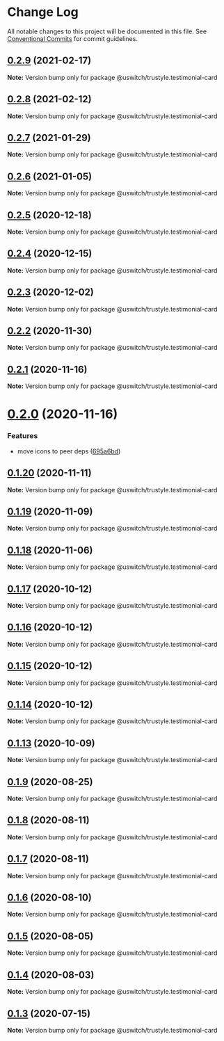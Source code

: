 # Change Log

All notable changes to this project will be documented in this file.
See [Conventional Commits](https://conventionalcommits.org) for commit guidelines.

## [0.2.9](https://github.com/uswitch/trustyle/compare/@uswitch/trustyle.testimonial-card@0.2.8...@uswitch/trustyle.testimonial-card@0.2.9) (2021-02-17)

**Note:** Version bump only for package @uswitch/trustyle.testimonial-card





## [0.2.8](https://github.com/uswitch/trustyle/compare/@uswitch/trustyle.testimonial-card@0.2.7...@uswitch/trustyle.testimonial-card@0.2.8) (2021-02-12)

**Note:** Version bump only for package @uswitch/trustyle.testimonial-card





## [0.2.7](https://github.com/uswitch/trustyle/compare/@uswitch/trustyle.testimonial-card@0.2.6...@uswitch/trustyle.testimonial-card@0.2.7) (2021-01-29)

**Note:** Version bump only for package @uswitch/trustyle.testimonial-card





## [0.2.6](https://github.com/uswitch/trustyle/compare/@uswitch/trustyle.testimonial-card@0.2.5...@uswitch/trustyle.testimonial-card@0.2.6) (2021-01-05)

**Note:** Version bump only for package @uswitch/trustyle.testimonial-card





## [0.2.5](https://github.com/uswitch/trustyle/compare/@uswitch/trustyle.testimonial-card@0.2.4...@uswitch/trustyle.testimonial-card@0.2.5) (2020-12-18)

**Note:** Version bump only for package @uswitch/trustyle.testimonial-card





## [0.2.4](https://github.com/uswitch/trustyle/compare/@uswitch/trustyle.testimonial-card@0.2.3...@uswitch/trustyle.testimonial-card@0.2.4) (2020-12-15)

**Note:** Version bump only for package @uswitch/trustyle.testimonial-card





## [0.2.3](https://github.com/uswitch/trustyle/compare/@uswitch/trustyle.testimonial-card@0.2.2...@uswitch/trustyle.testimonial-card@0.2.3) (2020-12-02)

**Note:** Version bump only for package @uswitch/trustyle.testimonial-card





## [0.2.2](https://github.com/uswitch/trustyle/compare/@uswitch/trustyle.testimonial-card@0.2.1...@uswitch/trustyle.testimonial-card@0.2.2) (2020-11-30)

**Note:** Version bump only for package @uswitch/trustyle.testimonial-card






## [0.2.1](https://github.com/uswitch/trustyle/compare/@uswitch/trustyle.testimonial-card@0.2.0...@uswitch/trustyle.testimonial-card@0.2.1) (2020-11-16)

**Note:** Version bump only for package @uswitch/trustyle.testimonial-card





# [0.2.0](https://github.com/uswitch/trustyle/compare/@uswitch/trustyle.testimonial-card@0.1.20...@uswitch/trustyle.testimonial-card@0.2.0) (2020-11-16)


### Features

* move icons to peer deps ([695a6bd](https://github.com/uswitch/trustyle/commit/695a6bd))





## [0.1.20](https://github.com/uswitch/trustyle/compare/@uswitch/trustyle.testimonial-card@0.1.19...@uswitch/trustyle.testimonial-card@0.1.20) (2020-11-11)

**Note:** Version bump only for package @uswitch/trustyle.testimonial-card





## [0.1.19](https://github.com/uswitch/trustyle/compare/@uswitch/trustyle.testimonial-card@0.1.18...@uswitch/trustyle.testimonial-card@0.1.19) (2020-11-09)

**Note:** Version bump only for package @uswitch/trustyle.testimonial-card





## [0.1.18](https://github.com/uswitch/trustyle/compare/@uswitch/trustyle.testimonial-card@0.1.17...@uswitch/trustyle.testimonial-card@0.1.18) (2020-11-06)

**Note:** Version bump only for package @uswitch/trustyle.testimonial-card





## [0.1.17](https://github.com/uswitch/trustyle/compare/@uswitch/trustyle.testimonial-card@0.1.15...@uswitch/trustyle.testimonial-card@0.1.17) (2020-10-12)

**Note:** Version bump only for package @uswitch/trustyle.testimonial-card





## [0.1.16](https://github.com/uswitch/trustyle/compare/@uswitch/trustyle.testimonial-card@0.1.15...@uswitch/trustyle.testimonial-card@0.1.16) (2020-10-12)

**Note:** Version bump only for package @uswitch/trustyle.testimonial-card





## [0.1.15](https://github.com/uswitch/trustyle/compare/@uswitch/trustyle.testimonial-card@0.1.13...@uswitch/trustyle.testimonial-card@0.1.15) (2020-10-12)

**Note:** Version bump only for package @uswitch/trustyle.testimonial-card





## [0.1.14](https://github.com/uswitch/trustyle/compare/@uswitch/trustyle.testimonial-card@0.1.13...@uswitch/trustyle.testimonial-card@0.1.14) (2020-10-12)

**Note:** Version bump only for package @uswitch/trustyle.testimonial-card





## [0.1.13](https://github.com/uswitch/trustyle/compare/@uswitch/trustyle.testimonial-card@0.1.12...@uswitch/trustyle.testimonial-card@0.1.13) (2020-10-09)

**Note:** Version bump only for package @uswitch/trustyle.testimonial-card






## [0.1.9](https://github.com/uswitch/trustyle/compare/@uswitch/trustyle.testimonial-card@0.1.8...@uswitch/trustyle.testimonial-card@0.1.9) (2020-08-25)

**Note:** Version bump only for package @uswitch/trustyle.testimonial-card





## [0.1.8](https://github.com/uswitch/trustyle/compare/@uswitch/trustyle.testimonial-card@0.1.7...@uswitch/trustyle.testimonial-card@0.1.8) (2020-08-11)

**Note:** Version bump only for package @uswitch/trustyle.testimonial-card





## [0.1.7](https://github.com/uswitch/trustyle/compare/@uswitch/trustyle.testimonial-card@0.1.6...@uswitch/trustyle.testimonial-card@0.1.7) (2020-08-11)

**Note:** Version bump only for package @uswitch/trustyle.testimonial-card





## [0.1.6](https://github.com/uswitch/trustyle/compare/@uswitch/trustyle.testimonial-card@0.1.3...@uswitch/trustyle.testimonial-card@0.1.6) (2020-08-10)

**Note:** Version bump only for package @uswitch/trustyle.testimonial-card





## [0.1.5](https://github.com/uswitch/trustyle/compare/@uswitch/trustyle.testimonial-card@0.1.3...@uswitch/trustyle.testimonial-card@0.1.5) (2020-08-05)

**Note:** Version bump only for package @uswitch/trustyle.testimonial-card





## [0.1.4](https://github.com/uswitch/trustyle/compare/@uswitch/trustyle.testimonial-card@0.1.3...@uswitch/trustyle.testimonial-card@0.1.4) (2020-08-03)

**Note:** Version bump only for package @uswitch/trustyle.testimonial-card





## [0.1.3](https://github.com/uswitch/trustyle/compare/@uswitch/trustyle.testimonial-card@0.1.2...@uswitch/trustyle.testimonial-card@0.1.3) (2020-07-15)

**Note:** Version bump only for package @uswitch/trustyle.testimonial-card
